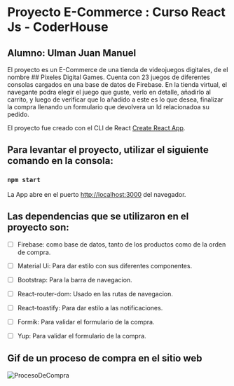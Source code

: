 # Proyecto E-Commerce : Curso React Js - CoderHouse

## Alumno: Ulman Juan Manuel
El proyecto es un E-Commerce de una tienda de videojuegos digitales, de el nombre ## Pixeles Digital Games.
Cuenta con 23 juegos de diferentes consolas cargados en una base de datos de Firebase. En la tienda virtual, el navegante podra elegir el juego que guste, verlo en detalle, añadirlo al carrito, y luego de verificar que lo añadido a este es lo que desea, finalizar la compra llenando un formulario que devolvera un Id relacionadoa su pedido. 

El proyecto fue creado con el CLI de React [Create React App](https://github.com/facebook/create-react-app).



## Para levantar el proyecto, utilizar el siguiente comando en la consola:

### `npm start`

La App abre en el puerto [http://localhost:3000](http://localhost:3000) del navegador.



## Las dependencias que se utilizaron en el proyecto son:
- [ ] Firebase: como base de datos, tanto de los productos como de la orden de compra.
- [ ] Material Ui: Para dar estilo con sus diferentes componentes.
- [ ] Bootstrap: Para la barra de navegacion.
- [ ] React-router-dom: Usado en las rutas de navegacion.
- [ ] React-toastify: Para dar estilo a las notificaciones.
- [ ] Formik: Para validar el formulario de la compra.
- [ ] Yup: Para validar el formulario de la compra.



## Gif de un proceso de compra en el sitio web
 
<p>
<img src="./gif-readme/ProcesoDeCompra.gif" alt="ProcesoDeCompra">
</p>




